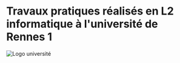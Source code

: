 # Travaux pratiques réalisés en L2 informatique à l'université de Rennes 1

![Logo université](https://colloque.inra.fr/var/brassica2018/storage/images/partners/university-of-rennes-1/34423-2-eng-GB/University-of-Rennes-1_large.jpg)